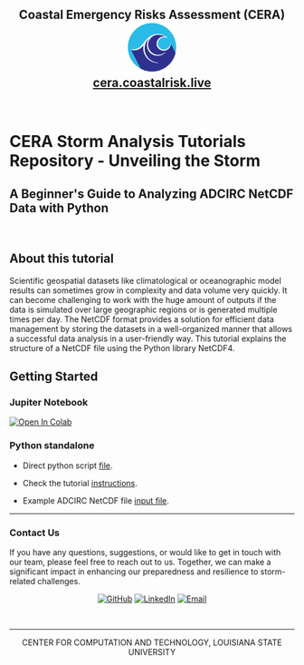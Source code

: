 <h2 align="center">
		Coastal Emergency Risks Assessment (CERA) <br/>
		<img src="https://github.com/CERA-GROUP/Tutorials/blob/main/logo/cera_150x150.png" width="90" height="90">  <br/><a target="_blank" href="https://cera.coastalrisk.live/">cera.coastalrisk.live</a> 
</h2>
<br/>

# CERA Storm Analysis Tutorials Repository - Unveiling the Storm

## A Beginner's Guide to Analyzing ADCIRC NetCDF Data with Python
<br/>

## About this tutorial

Scientific geospatial datasets like climatological or oceanographic model results can sometimes grow in complexity and data volume very quickly. It can become challenging to work with the huge amount of outputs if the data is simulated over large geographic regions or is generated multiple times per day. The NetCDF format provides a solution for efficient data management by storing the datasets in a well-organized manner that allows a successful data analysis in a user-friendly way. This tutorial explains the structure of a NetCDF file using the Python library NetCDF4.

## Getting Started

### Jupiter Notebook

[![Open In Colab](https://colab.research.google.com/assets/colab-badge.svg)](https://colab.research.google.com/github/CERA-GROUP/Tutorials/blob/main/Analyzing_NetCDF/NetCDF_Tutorial/netCDF4.ipynb)

### Python standalone

* Direct python script [file](https://github.com/CERA-GROUP/CERA_Tutorials/blob/main/Notebook/net_CDF4.py).

* Check the tutorial [instructions](https://github.com/CERA-GROUP/CERA_Tutorials/blob/main/Notebook/netCDF4.ipynb).

* Example ADCIRC NetCDF file [input file](https://cloud.cera.lsu.edu/s/7PfqfzWDj285Afw/download/maxele.63.nc).

---
### Contact Us
If you have any questions, suggestions, or would like to get in touch with our team, please feel free to reach out to us. Together, we can make a significant impact in enhancing our preparedness and resilience to storm-related challenges.
<p align="center">
</a>
<a href="https://github.com/CERA-GROUP">
	<img src="https://img.shields.io/badge/GitHub-100000?style=for-the-badge&logo=github&logoColor=white" alt="GitHub"/></a>
<a href="https://www.linkedin.com/company/coastal-emergency-risks-assessment/">
	<img src="https://img.shields.io/badge/LinkedIn-0077B5?style=for-the-badge&logo=linkedin&logoColor=white" alt="LinkedIn"/></a>
<a href="mailto:info@coastalrisk.live">
    <img src="https://img.shields.io/badge/Email-info@coastalrisk.live-green?style=for-the-badge" alt="Email">
</a>
</p>
<br/>

---

<p align="center">
  CENTER FOR COMPUTATION AND TECHNOLOGY, LOUISIANA STATE UNIVERSITY
</p>
